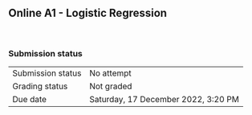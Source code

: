 <h2>Online A1 - Logistic Regression</h2> 

<h3>Submission status</h3><table>
<tbody><tr>
<td>Submission status</td>
<td>No attempt</td>
</tr>
<tr>
<td>Grading status</td>
<td>Not graded</td>
</tr>
<tr>
<td>Due date</td>
<td>Saturday, 17 December 2022, 3:20 PM</td>
</tr>

</tbody>
</table>




